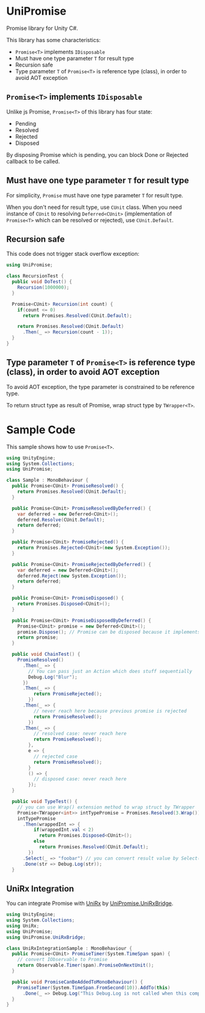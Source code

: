 # UniPromise

Promise library for Unity C#.

This library has some characteristics:
* `Promise<T>` implements `IDisposable`
* Must have one type parameter `T` for result type
* Recursion safe
* Type parameter `T` of `Promise<T>` is reference type (class), in order to avoid AOT exception

## `Promise<T>` implements `IDisposable`
Unlike js Promise, `Promise<T>` of this library has four state:
* Pending
* Resolved
* Rejected
* Disposed

By disposing Promise which is pending, you can block Done or Rejected callback to be called.

## Must have one type parameter `T` for result type

For simplicity, `Promise` must have one type parameter `T` for result type.

When you don't need for result type, use `CUnit` class. When you need instance of `CUnit` to resolving `Deferred<CUnit>` (implementation of `Promise<T>` which can be resolved or rejected), use `CUnit.Default`.

## Recursion safe

This code does not trigger stack overflow exception:

```csharp
using UniPromise;

class RecursionTest {
  public void DoTest() {
    Recursion(1000000);
  }

  Promise<CUnit> Recursion(int count) {
    if(count <= 0)
      return Promises.Resolved(CUnit.Default);

    return Promises.Resolved(CUnit.Default)
      .Then(_ => Recursion(count - 1));
  }
}
```

## Type parameter `T` of `Promise<T>` is reference type (class), in order to avoid AOT exception

To avoid AOT exception, the type parameter is constrained to be reference type.

To return struct type as result of Promise, wrap struct type by `TWrapper<T>`.

# Sample Code

This sample shows how to use `Promise<T>`.

```csharp
using UnityEngine;
using System.Collections;
using UniPromise;

class Sample : MonoBehaviour {
  public Promise<CUnit> PromiseResolved() {
    return Promises.Resolved(CUnit.Default);
  }

  public Promise<CUnit> PromiseResolvedByDeferred() {
    var deferred = new Deferred<CUnit>();
    deferred.Resolve(CUnit.Default);
    return deferred;
  }

  public Promise<CUnit> PromiseRejected() {
    return Promises.Rejected<CUnit>(new System.Exception());
  }

  public Promise<CUnit> PromiseRejectedByDeferred() {
    var deferred = new Deferred<CUnit>();
    deferred.Reject(new System.Exception());
    return deferred;
  }

  public Promise<CUnit> PromiseDisposed() {
    return Promises.Disposed<CUnit>();
  }

  public Promise<CUnit> PromiseDisposedByDeferred() {
    Promise<CUnit> promise = new Deferred<CUnit>();
    promise.Dispose(); // Promise can be disposed because it implements IDisposable
    return promise;
  }

  public void ChainTest() {
    PromiseResolved()
      .Then(_ => {
        // You can pass just an Action which does stuff sequentially
        Debug.Log("Blur");
      })
      .Then(_ => {
          return PromiseRejected();
        })
      .Then(_ => {
          // never reach here because previous promise is rejected
          return PromiseResolved();
        })
      .Then(_ => {
          // resolved case: never reach here
          return PromiseResolved();
        },
        e => {
          // rejected case
          return PromiseResolved();
        }
        () => {
          // disposed case: never reach here
        });
  }

  public void TypeTest() {
    // you can use Wrap() extension method to wrap struct by TWrapper
    Promise<TWrapper<int>> intTypePromise = Promises.Resolved(3.Wrap());
    intTypePromise
      .Then(wrappedInt => {
          if(wrappedInt.val < 2)
            return Promises.Disposed<CUnit>();
          else
            return Promises.Resolved(CUnit.Default);
        })
      .Select(_ => "foobar") // you can convert result value by Select()
      .Done(str => Debug.Log(str));
  }


```

## UniRx Integration

You can integrate Promise with [UniRx](https://github.com/neuecc/UniRx) by [UniPromise.UniRxBridge](https://github.com/shinji-yoshida/UniPromise.UniRxBridge).

```csharp
using UnityEngine;
using System.Collections;
using UniRx;
using UniPromise;
using UniPromise.UniRxBridge;

class UniRxIntegrationSample : MonoBehaviour {
  public Promise<CUnit> PromiseTimer(System.TimeSpan span) {
    // convert IObservable to Promise
    return Observable.Timer(span).PromiseOnNextUnit();
  }

  public void PromiseCanBeAddedToMonoBehaviour() {
    PromiseTimer(System.TimeSpan.FromSecond(10)).AddTo(this)
      .Done(_ => Debug.Log("This Debug.Log is not called when this component is destroyed, because the promise is disposed in this case."));
  }
}
```
